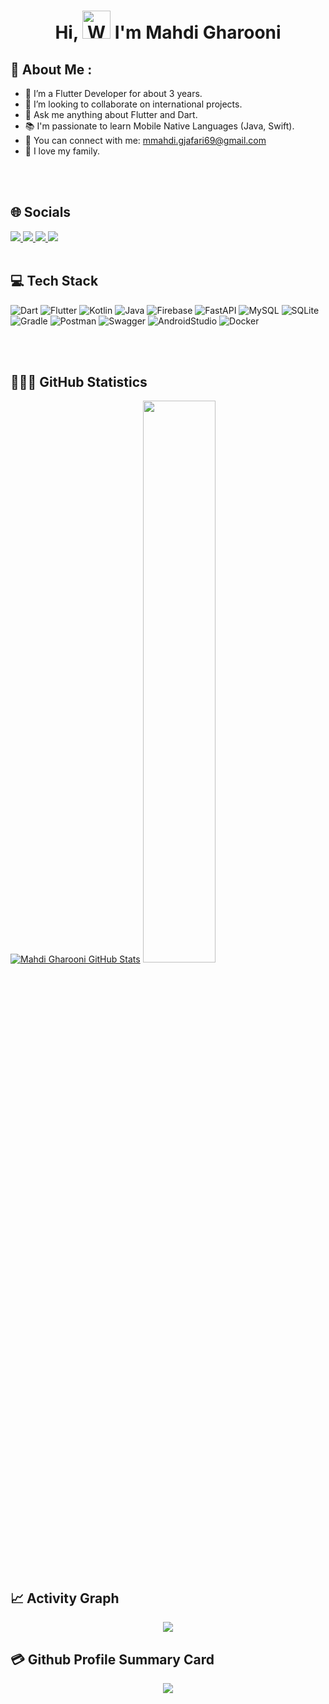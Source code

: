 <h1 align="center"> Hi, <img src="https://raw.githubusercontent.com/nixin72/nixin72/master/wave.gif" 
         alt="Waving hand animated gif"
         height="45"
         width="45" /> I'm Mahdi Gharooni</h1>


<div>
    
## 💫 About Me :

- 🔭 I’m a Flutter Developer for about 3 years.
- 👯 I’m looking to collaborate on international projects.
- 💬 Ask me anything about Flutter and Dart.
- 📚 I'm passionate to learn Mobile Native Languages (Java, Swift).    
- 📧 You can connect with me: mmahdi.gjafari69@gmail.com
- 💖 I love my family.
    
 </div>   
 <br><br>     
    

## 🌐 Socials

<a href="https://www.linkedin.com/in/mahdigharooni/">
    <img src="https://img.shields.io/badge/linkedin-%230077B5.svg?&style=for-the-badge&logo=linkedin&logoColor=white" />
</a>
   
<a href="https://mahdigharooni.medium.com/">
    <img src="https://img.shields.io/badge/Medium-12100E?style=for-the-badge&logo=medium&logoColor=white" />
</a>
    
<a href="https://hub.docker.com/u/mahdigharooni">
    <img src="https://img.shields.io/badge/-Docker-F5F5F5?&logo=Docker&style=for-the-badge" />
</a>
       

<a href="https://t.me/m_mahdi_gj">
    <img src="https://img.shields.io/badge/Telegram-2CA5E0?style=for-the-badge&logo=telegram&logoColor=white" />
</a>
</div>
<br><br>     





## 💻 Tech Stack

<div>
 
 ![Dart](https://img.shields.io/badge/dart-%230175C2.svg?style=for-the-badge&logo=dart&logoColor=white)   ![Flutter](https://img.shields.io/badge/Flutter-%2302569B.svg?style=for-the-badge&logo=Flutter&logoColor=white)     ![Kotlin](https://img.shields.io/badge/kotlin-%230095D5.svg?style=for-the-badge&logo=kotlin&logoColor=white) ![Java](https://img.shields.io/badge/java-%23ED8B00.svg?style=for-the-badge&logo=java&logoColor=white)   ![Firebase](https://img.shields.io/badge/firebase-%23039BE5.svg?style=for-the-badge&logo=firebase)       ![FastAPI](https://img.shields.io/badge/FastAPI-005571?style=for-the-badge&logo=fastapi)   ![MySQL](https://img.shields.io/badge/mysql-%2300f.svg?style=for-the-badge&logo=mysql&logoColor=white)  ![SQLite](https://img.shields.io/badge/sqlite-%2307405e.svg?style=for-the-badge&logo=sqlite&logoColor=white)   ![Gradle](https://img.shields.io/badge/Gradle-02303A.svg?style=for-the-badge&logo=Gradle&logoColor=white) ![Postman](https://img.shields.io/badge/Postman-FF6C37?style=for-the-badge&logo=postman&logoColor=white)  ![Swagger](https://img.shields.io/badge/-Swagger-%23Clojure?style=for-the-badge&logo=swagger&logoColor=white)  ![AndroidStudio](https://img.shields.io/badge/-androidstudio-%23Clojure?style=for-the-badge&logo=androidstudio&logoColor=white)   ![Docker](https://img.shields.io/badge/docker-%230db7ed.svg?style=for-the-badge&logo=docker&logoColor=white)

</div>
<br><br>     
  
  
## 👨🏻‍💻 GitHub Statistics
<div>
    
[![Mahdi Gharooni GitHub Stats](https://github-readme-stats.vercel.app/api?username=MahdiGharooni&show_icons=true&theme=radical)](https://github.com/anuraghazra/github-readme-stats)    <img width="48%" src="https://github-readme-streak-stats.herokuapp.com/?user=MahdiGharooni&theme=radical" />
    
</div>    

## 📈 Activity Graph
<p align="center">
	<img src="https://activity-graph.herokuapp.com/graph?username=MahdiGharooni&theme=minimal"/>
</p>


## 💳 Github Profile Summary Card
<p align="center">
  <img src="https://github-profile-summary-cards.vercel.app/api/cards/profile-details?username=MahdiGharooni&theme=radical"/>
</p>


